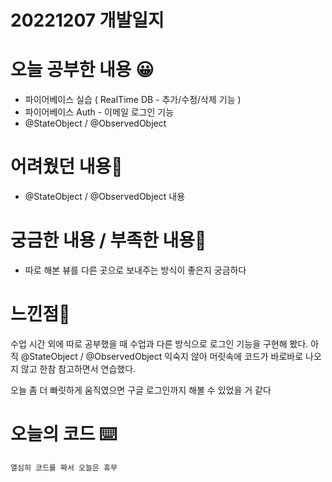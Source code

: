 # 20221207 개발일지

# 오늘 공부한 내용 😀

- 파이어베이스 실습 ( RealTime DB - 추가/수정/삭제 기능 )
- 파이어베이스 Auth - 이메일 로그인 기능
- @StateObject / @ObservedObject

# 어려웠던 내용🤯

- @StateObject / @ObservedObject 내용

# 궁금한 내용 / 부족한 내용🤔

- 따로 해본 뷰를 다른 곳으로 보내주는 방식이 좋은지 궁금하다

# 느낀점🤨

수업 시간 외에 따로 공부했을 때 수업과 다른 방식으로 로그인 기능을 구현해 봤다. 아직 @StateObject / @ObservedObject 익숙지 않아 머릿속에 코드가 바로바로 나오지 않고 한참 참고하면서 연습했다.

오늘 좀 더 빠릿하게 움직였으면 구글 로그인까지 해볼 수 있었을 거 같다

# 오늘의 코드 ⌨️

```swift
열심히 코드를 짜서 오늘은 휴무
```
